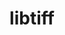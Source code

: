 ---
title: "libtiff"
layout: cache
categories: [package, v0.18]
meta: {"versions": ["4.3.0"], "compilers": ["gcc@=7.3.1", "gcc@=7.5.0"], "oss": ["amzn2", "ubuntu18.04"], "platforms": ["linux"], "targets": ["aarch64", "graviton2", "x86_64", "x86_64_v3", "x86_64_v4"], "stacks": ["aws-isc", "aws-isc-aarch64", "data-vis-sdk"], "num_specs": 5, "num_specs_by_stack": {"data-vis-sdk": 1, "aws-isc-aarch64": 2, "aws-isc": 2}}
spec_details: [{"hash": "44kwdrvk4hr3dqregz4yxp6dej5tdosb", "compiler": "gcc@=7.5.0", "versions": ["4.3.0"], "os": "ubuntu18.04", "platform": "linux", "target": "x86_64", "variants": ["~jbig", "~jpeg", "~jpeg12", "~lerc", "~libdeflate", "~lzma", "~old-jpeg", "~pixarlog", "~webp", "~zlib", "~zstd"], "stacks": ["data-vis-sdk"], "size": "-", "tarball": "https://binaries.spack.io/releases/v0.18/build_cache/linux-ubuntu18.04-x86_64/gcc-7.5.0/libtiff-4.3.0/linux-ubuntu18.04-x86_64-gcc-7.5.0-libtiff-4.3.0-44kwdrvk4hr3dqregz4yxp6dej5tdosb.spack"}, {"hash": "tvylzd2qirxidkmxdf34rp2dsajwsxvt", "compiler": "gcc@=7.3.1", "versions": ["4.3.0"], "os": "amzn2", "platform": "linux", "target": "aarch64", "variants": ["~jbig", "~jpeg", "~jpeg12", "~lerc", "~libdeflate", "~lzma", "~old-jpeg", "~pixarlog", "~webp", "~zlib", "~zstd"], "stacks": ["aws-isc-aarch64"], "size": "-", "tarball": "https://binaries.spack.io/releases/v0.18/build_cache/linux-amzn2-aarch64/gcc-7.3.1/libtiff-4.3.0/linux-amzn2-aarch64-gcc-7.3.1-libtiff-4.3.0-tvylzd2qirxidkmxdf34rp2dsajwsxvt.spack"}, {"hash": "esmfamjr5lq5hgclspusna575upssohe", "compiler": "gcc@=7.3.1", "versions": ["4.3.0"], "os": "amzn2", "platform": "linux", "target": "x86_64_v4", "variants": ["~jbig", "~jpeg", "~jpeg12", "~lerc", "~libdeflate", "~lzma", "~old-jpeg", "~pixarlog", "~webp", "~zlib", "~zstd"], "stacks": ["aws-isc"], "size": "-", "tarball": "https://binaries.spack.io/releases/v0.18/build_cache/linux-amzn2-x86_64_v4/gcc-7.3.1/libtiff-4.3.0/linux-amzn2-x86_64_v4-gcc-7.3.1-libtiff-4.3.0-esmfamjr5lq5hgclspusna575upssohe.spack"}, {"hash": "cgmcmxqdq6vzwr5yf7s4mvnv7toglmtc", "compiler": "gcc@=7.3.1", "versions": ["4.3.0"], "os": "amzn2", "platform": "linux", "target": "x86_64_v3", "variants": ["~jbig", "~jpeg", "~jpeg12", "~lerc", "~libdeflate", "~lzma", "~old-jpeg", "~pixarlog", "~webp", "~zlib", "~zstd"], "stacks": ["aws-isc"], "size": "-", "tarball": "https://binaries.spack.io/releases/v0.18/build_cache/linux-amzn2-x86_64_v3/gcc-7.3.1/libtiff-4.3.0/linux-amzn2-x86_64_v3-gcc-7.3.1-libtiff-4.3.0-cgmcmxqdq6vzwr5yf7s4mvnv7toglmtc.spack"}, {"hash": "5nyjaopaew2co4tr25fkmbiqw254vknn", "compiler": "gcc@=7.3.1", "versions": ["4.3.0"], "os": "amzn2", "platform": "linux", "target": "graviton2", "variants": ["~jbig", "~jpeg", "~jpeg12", "~lerc", "~libdeflate", "~lzma", "~old-jpeg", "~pixarlog", "~webp", "~zlib", "~zstd"], "stacks": ["aws-isc-aarch64"], "size": "-", "tarball": "https://binaries.spack.io/releases/v0.18/build_cache/linux-amzn2-graviton2/gcc-7.3.1/libtiff-4.3.0/linux-amzn2-graviton2-gcc-7.3.1-libtiff-4.3.0-5nyjaopaew2co4tr25fkmbiqw254vknn.spack"}]
---